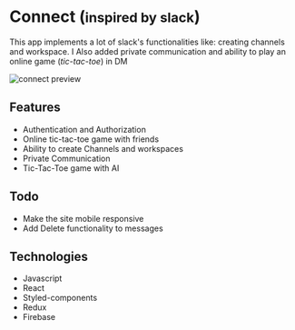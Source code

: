 # Connect (<small>inspired by slack</small>)

This app implements a lot of slack's functionalities like: creating channels and workspace. I Also added private communication and ability to play an online game (*tic-tac-toe*) in DM

![connect preview](https://cdn.sanity.io/images/fohljj9y/production/12a1886b5c5c50dc9ddbeee940c3f322ebada0ec-1440x791.png)

## Features
- Authentication and Authorization
- Online tic-tac-toe game with friends
- Ability to create Channels and workspaces
- Private Communication
- Tic-Tac-Toe game with AI

## Todo
- Make the site mobile responsive
- Add Delete functionality to messages

## Technologies
- Javascript
- React
- Styled-components
- Redux
- Firebase



